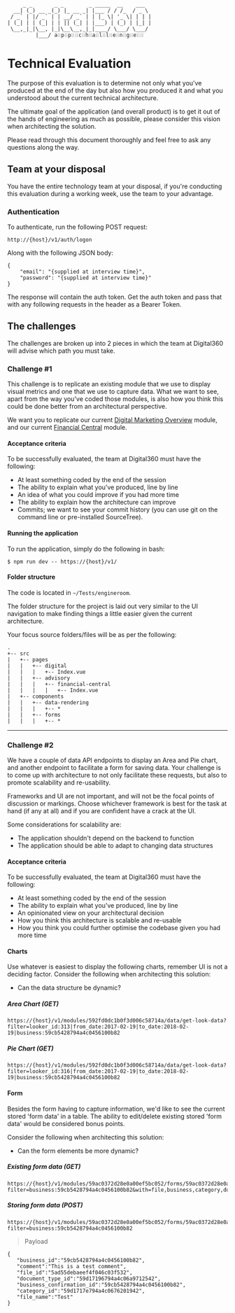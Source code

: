          _ _       _ _        _ _____  __    ___  
      __| (_) __ _(_) |_ __ _| |___ / / /_  / _ \ 
     / _` | |/ _` | | __/ _` | | |_ \| '_ \| | | |
    | (_| | | (_| | | || (_| | |___) | (_) | |_| |
     \__,_|_|\__, |_|\__\__,_|_|____/ \___/ \___/ 
             |___/ a𐧻p𐧻p𐧻𐧻c𐧻h𐧻a𐧻l𐧻l𐧻e𐧻n𐧻g𐧻e𐧻𐧻              

# Technical Evaluation
The purpose of this evaluation is to determine not only
what you've produced at the end of the day but also how
you produced it and what you understood about the current
technical architecture.

The ultimate goal of the application (and overall product) is
to get it out of the hands of engineering as much as possible,
please consider this vision when architecting the solution.

Please read through this document thoroughly and feel free
to ask any questions along the way.

## Team at your disposal
You have the entire technology team at your disposal, if
you're conducting this evaluation during a working week, use
the team to your advantage.

### Authentication
To authenticate, run the following POST request:
```
http://{host}/v1/auth/logon
```

Along with the following JSON body:
```
{
    "email": "{supplied at interview time}",
    "password": "{supplied at interview time}"
}
```

The response will contain the auth token. Get the auth token
and pass that with any following requests in the header as a
Bearer Token.

## The challenges
The challenges are broken up into 2 pieces in which the team at
Digital360 will advise which path you must take.

### Challenge #1
This challenge is to replicate an existing module that we use
to display visual metrics and one that we use to capture data.
What we want to see, apart from the way you've coded those
modules, is also how you think this could be done better from
an architectural perspective.

We want you to replicate our current [Digital Marketing Overview](http://{host}/digital/digital-marketing/overview)
module, and our current [Financial Central](http://{host}/advisory/financial-central)
module.

#### Acceptance criteria
To be successfully evaluated, the team at Digital360 must
have the following:

- At least something coded by the end of the session
- The ability to explain what you've produced, line by line
- An idea of what you could improve if you had more time
- The ability to explain how the architecture can improve
- Commits; we want to see your commit history (you can use
git on the command line or pre-installed SourceTree).

#### Running the application
To run the application, simply do the following in bash:
```
$ npm run dev -- https://{host}/v1/
```

#### Folder structure
The code is located in `~/Tests/engineroom`.

The folder structure for the project is laid out very similar
to the UI navigation to make finding things a little easier
given the current architecture.

Your focus source folders/files will be as per the following:
    
    .
    +-- src
    |   +-- pages
    |   |   +-- digital
    |   |   |   +-- Index.vue
    |   |   +-- advisory
    |   |   |   +-- financial-central
    |   |   |   |   +-- Index.vue
    |   +-- components
    |   |   +-- data-rendering
    |   |   |   +-- *
    |   |   +-- forms
    |   |   |   +-- *

---

### Challenge #2
We have a couple of data API endpoints to display an
Area and Pie chart, and another endpoint to facilitate a form
for saving data. Your challenge is to come up with architecture
to not only facilitate these requests, but also to promote
scalability and re-usability.

Frameworks and UI are not important, and will not be the focal
points of discussion or markings. Choose whichever framework
is best for the task at hand (if any at all) and if you
are confident have a crack at the UI.

Some considerations for scalability are:
- The application shouldn't depend on the backend to function
- The application should be able to adapt to changing data
structures

#### Acceptance criteria
To be successfully evaluated, the team at Digital360 must
have the following:

- At least something coded by the end of the session
- The ability to explain what you've produced, line by line
- An opinionated view on your architectural decision
- How you think this architecture is scalable and re-usable
- How you think you could further optimise the codebase given
you had more time

#### Charts
Use whatever is easiest to display the following charts, remember
UI is not a deciding factor. Consider the following when
architecting this solution:
- Can the data structure be dynamic?

##### Area Chart (GET)
```
https://{host}/v1/modules/592fd0dc1b0f3d006c58714a/data/get-look-data?filter=looker_id:313|from_date:2017-02-19|to_date:2018-02-19|business:59cb5428794a4c0456100b82
```

##### Pie Chart (GET)
```
https://{host}/v1/modules/592fd0dc1b0f3d006c58714a/data/get-look-data?filter=looker_id:316|from_date:2017-02-19|to_date:2018-02-19|business:59cb5428794a4c0456100b82
```

#### Form
Besides the form having to capture information, we'd like to
see the current stored 'form data' in a table. The ability
to edit/delete existing stored 'form data' would be considered
bonus points.

Consider the following when architecting this solution:
- Can the form elements be more dynamic?

##### Existing form data (GET)
```
https://{host}/v1/modules/59ac0372d28e0a00ef5bc052/forms/59ac0372d28e0a00ef5bc055/items?filter=business:59cb5428794a4c0456100b82&with=file,business,category,document_type
```

##### Storing form data (POST)
```
https://{host}/v1/modules/59ac0372d28e0a00ef5bc052/forms/59ac0372d28e0a00ef5bc055/items?filter=business:59cb5428794a4c0456100b82
```

> Payload
```
{
   "business_id":"59cb5428794a4c0456100b82",
   "comment":"This is a test comment",
   "file_id":"5ad55debaeef4f046c03f532",
   "document_type_id":"59d17196794a4c06a9712542",
   "business_confirmation_id":"59cb5428794a4c0456100b82",
   "category_id":"59d1717e794a4c0676201942",
   "file_name":"Test"
}
```
